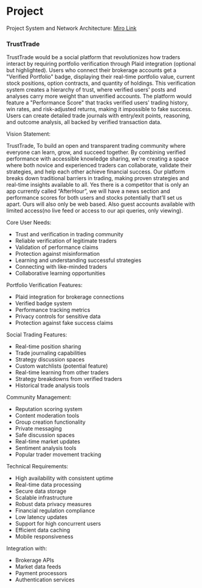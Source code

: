 # Project
Project System and Network Architecture: [Miro Link](https://miro.com/welcomeonboard/RE44Tm12anZwMXNGd3l1RWZOclM0Z0ZPSm0wTEw5MXQ3TWp3OWFCQjFCcEJqc2x4VytkRXB2VXIvdEtHc3BwWi9nbVZLQXJSWjAza2FIZVl1dk1CVWxjSnJLQlhNTE15ZUVxM3ZQN2xENlcyMHVjMTIvcHNCOTNsdStCd01zenchZQ==?share_link_id=321696217431)

### TrustTrade

TrustTrade would be a social platform that revolutionizes how traders interact by requiring portfolio verification through Plaid integration (optional but highlighted). Users who connect their brokerage accounts get a "Verified Portfolio" badge, displaying their real-time portfolio value, current stock positions, option contracts, and quantity of holdings. This verification system creates a hierarchy of trust, where verified users' posts and analyses carry more weight than unverified accounts. The platform would feature a "Performance Score" that tracks verified users' trading history, win rates, and risk-adjusted returns, making it impossible to fake success. Users can create detailed trade journals with entry/exit points, reasoning, and outcome analysis, all backed by verified transaction data.

Vision Statement:

TrustTrade, To build an open and transparent trading community where everyone can learn, grow, and succeed together. By combining verified performance with accessible knowledge sharing, we're creating a space where both novice and experienced traders can collaborate, validate their strategies, and help each other achieve financial success. Our platform breaks down traditional barriers in trading, making proven strategies and real-time insights available to all. Yes there is a competitor that is only an app currently called “AfterHour”, we will have a news section and performance scores for both users and stocks potentially that’ll set us apart. Ours will also only be web based. Also guest accounts available with limited access(no live feed or access to our api queries, only viewing). 

Core User Needs:
- Trust and verification in trading community
- Reliable verification of legitimate traders
- Validation of performance claims
- Protection against misinformation
- Learning and understanding successful strategies
- Connecting with like-minded traders
- Collaborative learning opportunities

Portfolio Verification Features:
- Plaid integration for brokerage connections
- Verified badge system
- Performance tracking metrics
- Privacy controls for sensitive data
- Protection against fake success claims

Social Trading Features:
- Real-time position sharing
- Trade journaling capabilities
- Strategy discussion spaces
- Custom watchlists (potential feature)
- Real-time learning from other traders
- Strategy breakdowns from verified traders
- Historical trade analysis tools

Community Management:
- Reputation scoring system
- Content moderation tools
- Group creation functionality
- Private messaging
- Safe discussion spaces
- Real-time market updates
- Sentiment analysis tools
- Popular trader movement tracking

Technical Requirements:
- High availability with consistent uptime
- Real-time data processing
- Secure data storage
- Scalable infrastructure
- Robust data privacy measures
- Financial regulation compliance
- Low latency updates
- Support for high concurrent users
- Efficient data caching
- Mobile responsiveness

Integration with:
- Brokerage APIs
- Market data feeds
- Payment processors
- Authentication services
